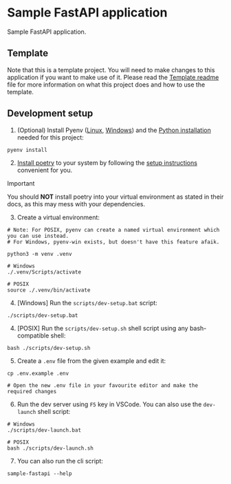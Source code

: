 # Sample FastAPI application

Sample FastAPI application.

## Template

Note that this is a template project. You will need to make changes to this application if you want to make use of it. Please read the [Template readme](TEMPLATE.md) file for more information on what this project does and how to use the template.

## Development setup

1. (Optional) Install Pyenv ([Linux](https://github.com/pyenv/pyenv), [Windows](https://github.com/pyenv-win/pyenv-win)) and the [Python installation](.python-version) needed for this project:
```shell
pyenv install
```

2. [Install poetry](https://python-poetry.org/) to your system by following the [setup instructions](https://python-poetry.org/docs/#installation) convenient for you.

> [!IMPORTANT]
> You should **NOT** install poetry into your virtual environment as stated in their docs, as this may mess with your dependencies.

3. Create a virtual environment:
```shell
# Note: For POSIX, pyenv can create a named virtual environment which you can use instead.
# For Windows, pyenv-win exists, but doesn't have this feature afaik.

python3 -m venv .venv

# Windows
./.venv/Scripts/activate

# POSIX
source ./.venv/bin/activate
```

4. [Windows] Run the `scripts/dev-setup.bat` script:
```shell
./scripts/dev-setup.bat
```

4. [POSIX] Run the `scripts/dev-setup.sh` shell script using any bash-compatible shell:
```shell
bash ./scripts/dev-setup.sh
```

5. Create a `.env` file from the given example and edit it:
```shell
cp .env.example .env

# Open the new .env file in your favourite editor and make the required changes
```

6. Run the dev server using `F5` key in VSCode. You can also use the `dev-launch` shell script:
```shell
# Windows
./scripts/dev-launch.bat

# POSIX
bash ./scripts/dev-launch.sh
```

7. You can also run the cli script:
```shell
sample-fastapi --help
```

